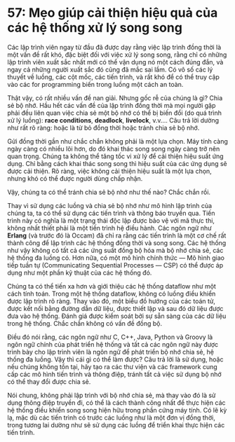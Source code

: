 # 57: Mẹo giúp cải thiện hiệu quả của các hệ thống xử lý song song

Các lập trình viên ngay từ đầu đã được dạy rằng việc lập trình đồng thời là một vấn đề rất khó, đặc biệt đối với việc xử lý song song, rằng chỉ có những lập trình viên xuất sắc nhất mới có thể vận dụng nó một cách đúng đắn, và ngay cả những người xuất sắc đó cũng đã mắc sai lầm. Có vô số các lý thuyết về luồng, các cột mốc, các tiến trình, và rất khó để có thể truy cập vào các for programming biến trong luồng một cách an toàn.

Thật vậy, có rất nhiều vấn đề nan giải. Nhưng gốc rễ của chúng là gì? Chia sẻ bộ nhớ. Hầu hết các vấn đề của lập trình đồng thời mà mọi người gặp phải đều liên quan việc chia sẻ một bộ nhớ có thể bị biến đổi (do quá trình xử lý luồng): **race conditions**, **deadlock**, **livelock**, v.v…. Câu trả lời dường như rất rõ ràng: hoặc là từ bỏ đồng thời hoặc tránh chia sẻ bộ nhớ.

Gửi đồng thời gần như chắc chắn không phải là một lựa chọn. Máy tính càng ngày càng có nhiều lõi hơn, do đó khai thác song song ngày càng trở nên quan trọng. Chúng ta không thể tăng tốc vi xử lý để cải thiện hiệu suất ứng dụng. Chỉ bằng cách khai thác song song thì hiệu suất của các ứng dụng sẽ được cải thiện. Rõ ràng, việc không cải thiện hiệu suất là một lựa chọn, nhưng khó có thể được người dùng chấp nhận.

Vậy, chúng ta có thể tránh chia sẻ bộ nhớ như thế nào? Chắc chắn rồi.

Thay vì sử dụng các luồng và chia sẻ bộ nhớ như mô hình lập trình của chúng ta, ta có thể sử dụng các tiến trình và thông báo truyền qua. Tiến trình này có nghĩa là một trạng thái độc lập được bảo vệ với mã thực thi, không nhất thiết phải là một tiến trình hệ điều hành. Các ngôn ngữ như **Erlang** (và trước đó là Occam) đã chỉ ra rằng các tiến trình là một cơ chế rất thành công để lập trình các hệ thống đồng thời và song song. Các hệ thống như vậy không có tất cả các ứng suất đồng bộ hóa mà bộ nhớ chia sẻ, các hệ thống đa luồng có. Hơn nữa, có một mô hình chính thức — Mô hình giao tiếp tuần tự (Communicating Sequential Processes — CSP) có thể được áp dụng như một phần kỹ thuật của các hệ thống đó.

Chúng ta có thể tiến xa hơn và giới thiệu các hệ thống dataflow như một cách tính toán. Trong một hệ thống dataflow, không có luồng điều khiển được lập trình rõ ràng. Thay vào đó, một biểu đồ hướng của các toán tử, được kết nối bằng đường dẫn dữ liệu, được thiết lập và sau đó dữ liệu được đưa vào hệ thống. Đánh giá được kiểm soát bởi sự sẵn sàng của các dữ liệu trong hệ thống. Chắc chắn không có vấn đề đồng bộ.

Điều đó nói rằng, các ngôn ngữ như C, C++, Java, Python và Groovy là ngôn ngữ chính của phát triển hệ thống và tất cả các ngôn ngữ này được trình bày cho lập trình viên là ngôn ngữ để phát triển bộ nhớ chia sẻ, hệ thống đa luồng. Vậy thì cái gì có thể làm được? Câu trả lời là sử dụng, hoặc nếu chúng không tồn tại, hãy tạo ra các thư viện và các framework cung cấp các mô hình tiến trình và thông điệp, tránh tất cả việc sử dụng bộ nhớ có thể thay đổi được chia sẻ.

Nói chung, không phải lập trình với bộ nhớ chia sẻ, mà thay vào đó là sử dụng thông điệp truyền đi, có thể là cách thành công nhất để thực hiện các hệ thống điều khiển song song hiện hữu trong phần cứng máy tính. Có lẽ kỳ lạ, mặc dù các tiến trình có trước các luồng như là một đơn vị đồng thời, trong tương lai dường như sẽ sử dụng các luồng để triển khai thực hiện các tiến trình.
